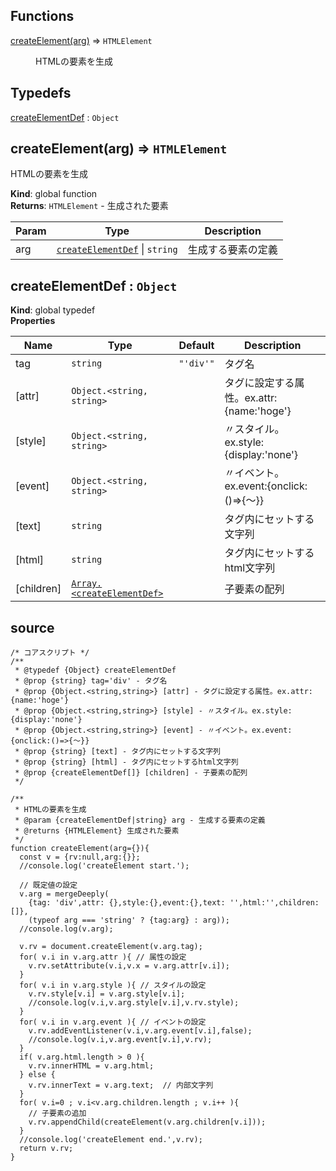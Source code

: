 ## Functions

<dl>
<dt><a href="#createElement">createElement(arg)</a> ⇒ <code>HTMLElement</code></dt>
<dd><p>HTMLの要素を生成</p>
</dd>
</dl>

## Typedefs

<dl>
<dt><a href="#createElementDef">createElementDef</a> : <code>Object</code></dt>
<dd></dd>
</dl>

<a name="createElement"></a>

## createElement(arg) ⇒ <code>HTMLElement</code>
HTMLの要素を生成

**Kind**: global function  
**Returns**: <code>HTMLElement</code> - 生成された要素  

| Param | Type | Description |
| --- | --- | --- |
| arg | [<code>createElementDef</code>](#createElementDef) \| <code>string</code> | 生成する要素の定義 |

<a name="createElementDef"></a>

## createElementDef : <code>Object</code>
**Kind**: global typedef  
**Properties**

| Name | Type | Default | Description |
| --- | --- | --- | --- |
| tag | <code>string</code> | <code>&quot;&#x27;div&#x27;&quot;</code> | タグ名 |
| [attr] | <code>Object.&lt;string, string&gt;</code> |  | タグに設定する属性。ex.attr:{name:'hoge'} |
| [style] | <code>Object.&lt;string, string&gt;</code> |  | 〃スタイル。ex.style:{display:'none'} |
| [event] | <code>Object.&lt;string, string&gt;</code> |  | 〃イベント。ex.event:{onclick:()=>{〜}} |
| [text] | <code>string</code> |  | タグ内にセットする文字列 |
| [html] | <code>string</code> |  | タグ内にセットするhtml文字列 |
| [children] | [<code>Array.&lt;createElementDef&gt;</code>](#createElementDef) |  | 子要素の配列 |


## source

```
/* コアスクリプト */
/**
 * @typedef {Object} createElementDef
 * @prop {string} tag='div' - タグ名
 * @prop {Object.<string,string>} [attr] - タグに設定する属性。ex.attr:{name:'hoge'}
 * @prop {Object.<string,string>} [style] - 〃スタイル。ex.style:{display:'none'}
 * @prop {Object.<string,string>} [event] - 〃イベント。ex.event:{onclick:()=>{〜}}
 * @prop {string} [text] - タグ内にセットする文字列
 * @prop {string} [html] - タグ内にセットするhtml文字列
 * @prop {createElementDef[]} [children] - 子要素の配列
 */

/**
 * HTMLの要素を生成
 * @param {createElementDef|string} arg - 生成する要素の定義
 * @returns {HTMLElement} 生成された要素
 */
function createElement(arg={}){
  const v = {rv:null,arg:{}};
  //console.log('createElement start.');

  // 既定値の設定
  v.arg = mergeDeeply(
    {tag: 'div',attr: {},style:{},event:{},text: '',html:'',children:[]},
    (typeof arg === 'string' ? {tag:arg} : arg));
  //console.log(v.arg);

  v.rv = document.createElement(v.arg.tag);
  for( v.i in v.arg.attr ){ // 属性の設定
    v.rv.setAttribute(v.i,v.x = v.arg.attr[v.i]);
  }
  for( v.i in v.arg.style ){ // スタイルの設定
    v.rv.style[v.i] = v.arg.style[v.i];
    //console.log(v.i,v.arg.style[v.i],v.rv.style);
  }
  for( v.i in v.arg.event ){ // イベントの設定
    v.rv.addEventListener(v.i,v.arg.event[v.i],false);
    //console.log(v.i,v.arg.event[v.i],v.rv);
  }
  if( v.arg.html.length > 0 ){
    v.rv.innerHTML = v.arg.html;
  } else {
    v.rv.innerText = v.arg.text;  // 内部文字列
  }
  for( v.i=0 ; v.i<v.arg.children.length ; v.i++ ){
    // 子要素の追加
    v.rv.appendChild(createElement(v.arg.children[v.i]));
  }
  //console.log('createElement end.',v.rv);
  return v.rv;
}
```
